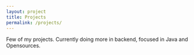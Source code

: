 ```yaml
---
layout: project
title: Projects
permalink: /projects/
---
```


Few of my projects. Currently doing more in backend, focused in Java and Opensources.
